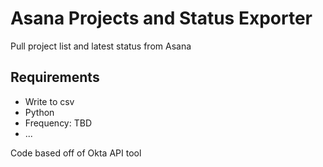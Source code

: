 # Asana Projects and Status Exporter
Pull project list and latest status from Asana
## Requirements
* Write to csv
* Python
* Frequency: TBD
* ...

Code based off of Okta API tool
